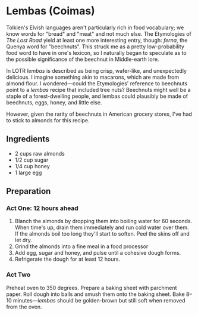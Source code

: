 # Lembas (Coimas)

Tolkien's Elvish languages aren't particularly rich in food vocabulary; we know words for "bread" and "meat" and not much else. The Etymologies of _The Lost Road_ yield at least one more interesting entry, though: _ferna_, the Quenya word for "beechnuts". This struck me as a pretty low-probability food word to have in one's lexicon, so I naturally began to speculate as to the possible significance of the beechnut in Middle-earth lore.

In LOTR _lembas_ is described as being crisp, wafer-like, and unexpectedly delicious. I imagine something akin to macarons, which are made from almond flour. I wondered—could the Etymologies' reference to beechnuts point to a _lembas_ recipe that included tree nuts? Beechnuts might well be a staple of a forest-dwelling people, and lembas could plausibly be made of beechnuts, eggs, honey, and little else.

However, given the rarity of beechnuts in American grocery stores, I've had to stick to almonds for this recipe.

## Ingredients

- 2 cups raw almonds
- 1/2 cup sugar
- 1/4 cup honey
- 1 large egg

## Preparation

### Act One: 12 hours ahead

1. Blanch the almonds by dropping them into boiling water for 60 seconds. When time's up, drain them immediately and run cold water over them. If the almonds boil too long they'll start to soften. Peel the skins off and let dry.
2. Grind the almonds into a fine meal in a food processor
3. Add egg, sugar and honey, and pulse until a cohesive dough forms.
4. Refrigerate the dough for at least 12 hours.

### Act Two

Preheat oven to 350 degrees. Prepare a baking sheet with parchment paper. Roll dough into balls and smush them onto the baking sheet. Bake 8–10 minutes—_lembas_ should be golden-brown but still soft when removed from the oven.

